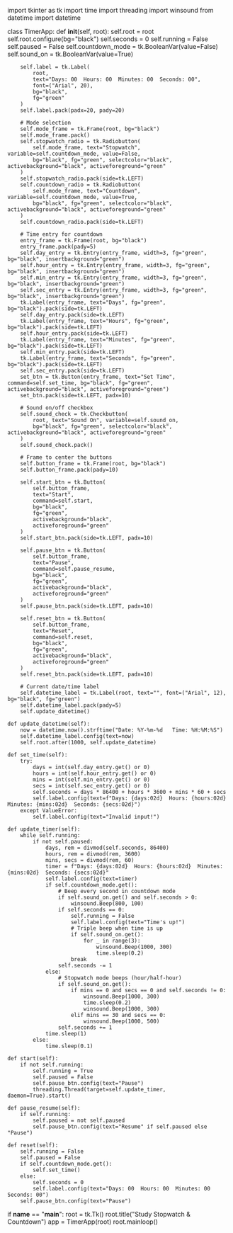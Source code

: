 import tkinter as tk
import time
import threading
import winsound
from datetime import datetime

class TimerApp:
    def __init__(self, root):
        self.root = root
        self.root.configure(bg="black")
        self.seconds = 0
        self.running = False
        self.paused = False
        self.countdown_mode = tk.BooleanVar(value=False)
        self.sound_on = tk.BooleanVar(value=True)

        self.label = tk.Label(
            root,
            text="Days: 00  Hours: 00  Minutes: 00  Seconds: 00",
            font=("Arial", 20),
            bg="black",
            fg="green"
        )
        self.label.pack(padx=20, pady=20)

        # Mode selection
        self.mode_frame = tk.Frame(root, bg="black")
        self.mode_frame.pack()
        self.stopwatch_radio = tk.Radiobutton(
            self.mode_frame, text="Stopwatch", variable=self.countdown_mode, value=False,
            bg="black", fg="green", selectcolor="black", activebackground="black", activeforeground="green"
        )
        self.stopwatch_radio.pack(side=tk.LEFT)
        self.countdown_radio = tk.Radiobutton(
            self.mode_frame, text="Countdown", variable=self.countdown_mode, value=True,
            bg="black", fg="green", selectcolor="black", activebackground="black", activeforeground="green"
        )
        self.countdown_radio.pack(side=tk.LEFT)

        # Time entry for countdown
        entry_frame = tk.Frame(root, bg="black")
        entry_frame.pack(pady=5)
        self.day_entry = tk.Entry(entry_frame, width=3, fg="green", bg="black", insertbackground="green")
        self.hour_entry = tk.Entry(entry_frame, width=3, fg="green", bg="black", insertbackground="green")
        self.min_entry = tk.Entry(entry_frame, width=3, fg="green", bg="black", insertbackground="green")
        self.sec_entry = tk.Entry(entry_frame, width=3, fg="green", bg="black", insertbackground="green")
        tk.Label(entry_frame, text="Days", fg="green", bg="black").pack(side=tk.LEFT)
        self.day_entry.pack(side=tk.LEFT)
        tk.Label(entry_frame, text="Hours", fg="green", bg="black").pack(side=tk.LEFT)
        self.hour_entry.pack(side=tk.LEFT)
        tk.Label(entry_frame, text="Minutes", fg="green", bg="black").pack(side=tk.LEFT)
        self.min_entry.pack(side=tk.LEFT)
        tk.Label(entry_frame, text="Seconds", fg="green", bg="black").pack(side=tk.LEFT)
        self.sec_entry.pack(side=tk.LEFT)
        set_btn = tk.Button(entry_frame, text="Set Time", command=self.set_time, bg="black", fg="green", activebackground="black", activeforeground="green")
        set_btn.pack(side=tk.LEFT, padx=10)

        # Sound on/off checkbox
        self.sound_check = tk.Checkbutton(
            root, text="Sound On", variable=self.sound_on,
            bg="black", fg="green", selectcolor="black", activebackground="black", activeforeground="green"
        )
        self.sound_check.pack()

        # Frame to center the buttons
        self.button_frame = tk.Frame(root, bg="black")
        self.button_frame.pack(pady=10)

        self.start_btn = tk.Button(
            self.button_frame,
            text="Start",
            command=self.start,
            bg="black",
            fg="green",
            activebackground="black",
            activeforeground="green"
        )
        self.start_btn.pack(side=tk.LEFT, padx=10)

        self.pause_btn = tk.Button(
            self.button_frame,
            text="Pause",
            command=self.pause_resume,
            bg="black",
            fg="green",
            activebackground="black",
            activeforeground="green"
        )
        self.pause_btn.pack(side=tk.LEFT, padx=10)

        self.reset_btn = tk.Button(
            self.button_frame,
            text="Reset",
            command=self.reset,
            bg="black",
            fg="green",
            activebackground="black",
            activeforeground="green"
        )
        self.reset_btn.pack(side=tk.LEFT, padx=10)

        # Current date/time label
        self.datetime_label = tk.Label(root, text="", font=("Arial", 12), bg="black", fg="green")
        self.datetime_label.pack(pady=5)
        self.update_datetime()

    def update_datetime(self):
        now = datetime.now().strftime("Date: %Y-%m-%d   Time: %H:%M:%S")
        self.datetime_label.config(text=now)
        self.root.after(1000, self.update_datetime)

    def set_time(self):
        try:
            days = int(self.day_entry.get() or 0)
            hours = int(self.hour_entry.get() or 0)
            mins = int(self.min_entry.get() or 0)
            secs = int(self.sec_entry.get() or 0)
            self.seconds = days * 86400 + hours * 3600 + mins * 60 + secs
            self.label.config(text=f"Days: {days:02d}  Hours: {hours:02d}  Minutes: {mins:02d}  Seconds: {secs:02d}")
        except ValueError:
            self.label.config(text="Invalid input!")

    def update_timer(self):
        while self.running:
            if not self.paused:
                days, rem = divmod(self.seconds, 86400)
                hours, rem = divmod(rem, 3600)
                mins, secs = divmod(rem, 60)
                timer = f"Days: {days:02d}  Hours: {hours:02d}  Minutes: {mins:02d}  Seconds: {secs:02d}"
                self.label.config(text=timer)
                if self.countdown_mode.get():
                    # Beep every second in countdown mode
                    if self.sound_on.get() and self.seconds > 0:
                        winsound.Beep(800, 100)
                    if self.seconds == 0:
                        self.running = False
                        self.label.config(text="Time's up!")
                        # Triple beep when time is up
                        if self.sound_on.get():
                            for _ in range(3):
                                winsound.Beep(1000, 300)
                                time.sleep(0.2)
                        break
                    self.seconds -= 1
                else:
                    # Stopwatch mode beeps (hour/half-hour)
                    if self.sound_on.get():
                        if mins == 0 and secs == 0 and self.seconds != 0:
                            winsound.Beep(1000, 300)
                            time.sleep(0.2)
                            winsound.Beep(1000, 300)
                        elif mins == 30 and secs == 0:
                            winsound.Beep(1000, 500)
                    self.seconds += 1
                time.sleep(1)
            else:
                time.sleep(0.1)

    def start(self):
        if not self.running:
            self.running = True
            self.paused = False
            self.pause_btn.config(text="Pause")
            threading.Thread(target=self.update_timer, daemon=True).start()

    def pause_resume(self):
        if self.running:
            self.paused = not self.paused
            self.pause_btn.config(text="Resume" if self.paused else "Pause")

    def reset(self):
        self.running = False
        self.paused = False
        if self.countdown_mode.get():
            self.set_time()
        else:
            self.seconds = 0
            self.label.config(text="Days: 00  Hours: 00  Minutes: 00  Seconds: 00")
        self.pause_btn.config(text="Pause")

if __name__ == "__main__":
    root = tk.Tk()
    root.title("Study Stopwatch & Countdown")
    app = TimerApp(root)
    root.mainloop()
